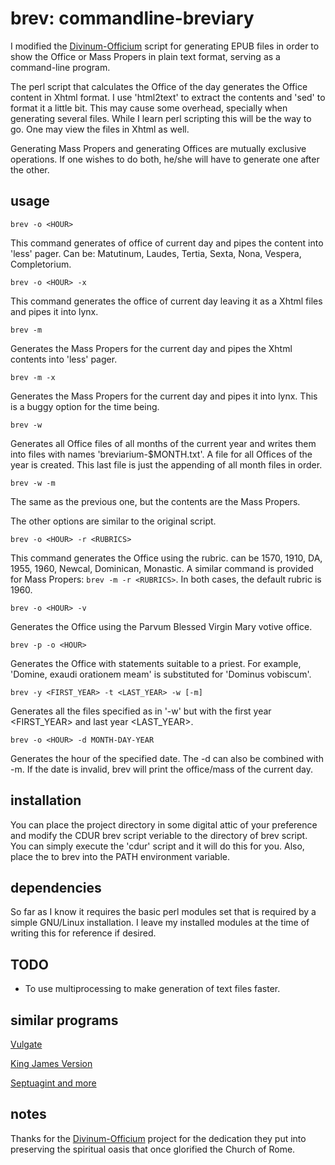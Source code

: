 # brev: commandline-breviary

I modified the [Divinum-Officium](https://github.com/DivinumOfficium/divinum-officium) script for generating EPUB files in order 
to show the Office or Mass Propers in plain text format, serving as a command-line
program.

The perl script that calculates the Office of the day generates the Office content
in Xhtml format. I use 'html2text' to extract the contents and 'sed' to format it
a little bit. This may cause some overhead, specially when generating several files.
While I learn perl scripting this will be the way to go. One may view the files 
in Xhtml as well.

Generating Mass Propers and generating Offices are mutually exclusive operations.
If one wishes to do both, he/she will have to generate one after the other.

## usage

`brev -o <HOUR>`

This command generates of office <HOUR> of current day and pipes the content 
into 'less' pager. <HOUR> Can be: Matutinum, Laudes, Tertia, Sexta, Nona, Vespera, Completorium.

`brev -o <HOUR> -x`

This command generates the office <HOUR> of current day leaving it as a Xhtml 
files and pipes it into lynx.

`brev -m`

Generates the Mass Propers for the current day and pipes the Xhtml contents
into 'less' pager.

`brev -m -x`

Generates the Mass Propers for the current day and pipes it into lynx.
This is a buggy option for the time being.

`brev -w`

Generates all Office files of all months of the current year and writes
them into files with names 'breviarium-$MONTH.txt'. A file for all Offices
of the year is created. This last file is just the appending of all
month files in order.

`brev -w -m`

The same as the previous one, but the contents are the Mass Propers.

The other options are similar to the original script.

`brev -o <HOUR> -r <RUBRICS>`

This command generates the Office <HOUR> using the <RUBRICS> rubric.
<RUBRICS> can be 1570, 1910, DA, 1955, 1960, Newcal, Dominican,
Monastic. A similar command is provided for Mass Propers: 
`brev -m -r <RUBRICS>`. In both cases, the default rubric is 
1960.

`brev -o <HOUR> -v`

Generates the Office <HOUR> using the Parvum Blessed Virgin Mary
votive office.

`brev -p -o <HOUR>`

Generates the Office <HOUR> with statements suitable to a priest.
For example, 'Domine, exaudi orationem meam' is substituted for
'Dominus vobiscum'.

`brev -y <FIRST_YEAR> -t <LAST_YEAR> -w [-m]`

Generates all the files specified as in '-w' but with the first year
<FIRST_YEAR> and last year <LAST_YEAR>.

`brev -o <HOUR> -d MONTH-DAY-YEAR`

Generates the hour of the specified date. The -d can also be combined
with -m. If the date is invalid, brev will print the office/mass
of the current day.

## installation

You can place the project directory in some digital attic of your
preference and modify the CDUR brev script veriable to the directory
of brev script. You can simply execute the 'cdur' script and it will
do this for you. Also, place the to brev into the PATH environment
variable.

## dependencies

So far as I know it requires the basic perl modules set that is required
by a simple GNU/Linux installation. I leave my installed modules at
the time of writing this for reference if desired.

## TODO

* To use multiprocessing to make generation of text files faster.

## similar programs

[Vulgate](https://github.com/LukeSmithxyz/vul)

[King James Version](https://github.com/LukeSmithxyz/kjv)

[Septuagint and more](https://github.com/LukeSmithxyz/grb)

## notes

Thanks for the [Divinum-Officium](https://github.com/DivinumOfficium/divinum-officium)
project for the dedication they put into preserving the spiritual oasis that once glorified
the Church of Rome.
